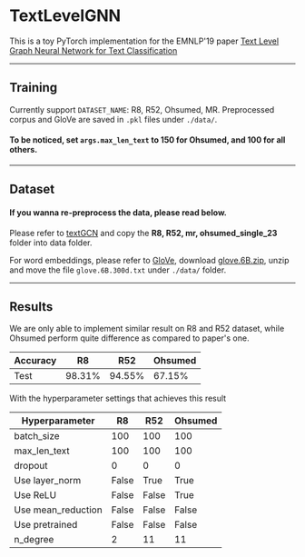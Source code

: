 # TextLevelGNN

This is a toy PyTorch implementation for the EMNLP'19  paper [Text Level Graph Neural Network for Text Classification](https://www.aclweb.org/anthology/D19-1345.pdf)

---
## Training

Currently support `DATASET_NAME`: R8, R52, Ohsumed, MR.
Preprocessed corpus and GloVe are saved in `.pkl` files under `./data/`.

#### To be noticed, set `args.max_len_text` to 150 for Ohsumed, and 100 for all others.

---
## Dataset

#### If you wanna re-preprocess the data, please read below.

Please refer to [textGCN](https://github.com/yao8839836/text_gcn/tree/master/data) and copy the **R8, R52, mr, ohsumed_single_23** folder into data folder.

For word embeddings, please refer to [GloVe](https://nlp.stanford.edu/projects/glove/), 
download [glove.6B.zip](https://nlp.stanford.edu/data/glove.6B.zip), 
unzip and move the file `glove.6B.300d.txt` under `./data/` folder.

---
## Results

We are only able to implement similar result on R8 and R52 dataset, while Ohsumed perform quite difference as compared to paper's one.

| Accuracy | R8     | R52    | Ohsumed |
|----------|--------|--------|---------|
| Test     | 98.31% | 94.55% | 67.15%  |

With the hyperparameter settings that achieves this result

| Hyperparameter     | R8    | R52   | Ohsumed |
|--------------------|-------|-------|---------|
| batch_size         | 100   | 100   | 100     |
| max_len_text       | 100   | 100   | 100     |
| dropout            | 0     | 0     | 0       |
| Use layer_norm     | False | True  | True    |
| Use ReLU           | False | False | True    |
| Use mean_reduction | False | False | False   |
| Use pretrained     | False | False | False   |
| n_degree           | 2     | 11    | 11      |

